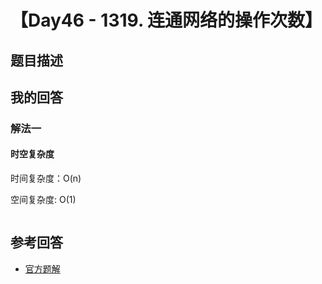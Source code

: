 # 【Day46 - 1319. 连通网络的操作次数】

## 题目描述

> 

## 我的回答

### 解法一

#### 时空复杂度

时间复杂度：O(n)

空间复杂度:   O(1)

```js

```



## 参考回答

- [官方题解](https://github.com/leetcode-pp/91alg-1/issues/73#issuecomment-659894442)

